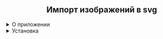 <h2 align = 'center'>Импорт изображений в svg</h2>

<details>
    <summary>О приложении</summary>
	<p>Импортирует все изображения в формате .png из папки /data/pngs в формате svg, используя POtrace Через docker-контейнер</p>
</details>

<details>
<summary>Установка</summary>
<p>Для приложения должен быть обязательно установлен <a href="https://www.docker.com/products/docker-desktop/">docker desktop</a></p>     
<hr>
Инструкция по запуску
1. Командной строкой склонируйте репозиторий:
    ```bash
    git clone https://github.com/neychychyen/SVG_icon_importer.git
    ```
2. Очистите `./data/pngs/`.
3. Поместите изображения в папку `./data/pngs/`.
4. Запустите docker-контейнер в командной строке в папке с проектом командой:
    ```bash
    docker-compose up -d --build
    ```
5. SVG-элементы хранятся в `./data/outputsvgs`.

</details>



